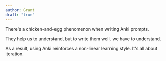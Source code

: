 ```yaml
---
author: Grant
draft: "true"
---
```

There's a chicken-and-egg phenomenon when writing Anki prompts.

They help us to understand, but to write them well, we have to understand.

As a result, using Anki reinforces a non-linear learning style. It's all about iteration.